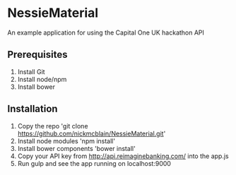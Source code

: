 # NessieMaterial
An example application for using the Capital One UK hackathon API

## Prerequisites
1. Install Git
2. Install node/npm
3. Install bower

## Installation
1. Copy the repo
'git clone https://github.com/nickmcblain/NessieMaterial.git'
2. Install node modules
'npm install'
3. Install bower components
'bower install'
4. Copy your API key from http://api.reimaginebanking.com/ into the app.js
5. Run gulp and see the app running on localhost:9000